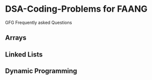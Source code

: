 # DSA-Coding-Problems for FAANG

GFG Frequently asked Questions

## Arrays

## Linked Lists

## Dynamic Programming
